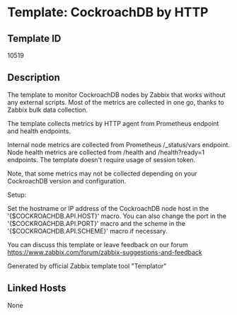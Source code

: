 # Template: CockroachDB by HTTP

## Template ID
10519

## Description
The template to monitor CockroachDB nodes by Zabbix that works without any external scripts.
Most of the metrics are collected in one go, thanks to Zabbix bulk data collection.

The template collects metrics by HTTP agent from Prometheus endpoint and health endpoints.

Internal node metrics are collected from Prometheus /_status/vars endpoint.
Node health metrics are collected from /health and /health?ready=1 endpoints.
The template doesn't require usage of session token.

Note, that some metrics may not be collected depending on your CockroachDB version and configuration.

Setup:

Set the hostname or IP address of the CockroachDB node host in the '{$COCKROACHDB.API.HOST}' macro. You can also change the port in the '{$COCKROACHDB.API.PORT}' macro and the scheme in the '{$COCKROACHDB.API.SCHEME}' macro if necessary.

You can discuss this template or leave feedback on our forum https://www.zabbix.com/forum/zabbix-suggestions-and-feedback

Generated by official Zabbix template tool "Templator"

## Linked Hosts
None

